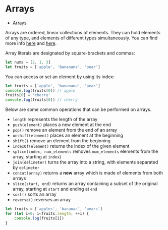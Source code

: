 
# Arrays

- [Arrays](#arrays)


Arrays are ordered, linear collections of elements. They can hold elements of any type, and elements of different types simultaneously. You can find more info [here](https://developer.mozilla.org/en-US/docs/Web/JavaScript/Reference/Global_Objects/Array) and [here](https://www.w3schools.com/jsref/jsref_obj_array.asp).

Array literals are designated by square-brackets and commas:

```javascript
let nums = [2, 1, 3]
let fruits = ['apple', 'bananana', 'pear']
```

You can access or set an element by using its index:

```javascript
let fruits = ['apple', 'bananana', 'pear']
console.log(fruits[0]) // apple
fruits[0] = 'cherry'
console.log(fruits[0]) // cherry
```

Below are some common operations that can be performed on arrays.

- `length` represents the length of the array 
- `push(element)` places a new element at the end
- `pop()` remove an element from the end of an array
- `unshift(element)` places an element at the beginning
- `shift()` remove an element from the beginning
- `indexOf(element)` returns the index of the given element
- `splice(index, num_elements` removes `num_elements` elements from the array, starting at `index`)
- `join(delimeter)` turns the array into a string, with elements separated by `delimeter`
- `concat(array)` returns a **new** array which is made of elements from both arrays
- `slice(start, end)` returns an array containing a subset of the original array, starting at `start` and ending at `end`
- `sort()` sorts an array
- `reverse()` reverses an array


```javascript
let fruits = ['apples', 'bananas', 'pears']
for (let i=0; i<fruits.length; ++i) {
    console.log(fruits[i])
}
```